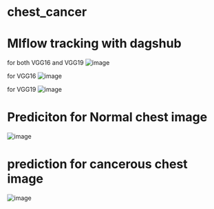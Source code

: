 # chest_cancer




# Mlflow tracking with dagshub
for both VGG16 and VGG19
![image](https://github.com/user-attachments/assets/6f592214-0cbd-4403-a357-9cdbe23df587)

for VGG16
![image](https://github.com/user-attachments/assets/2856919c-c6d3-4dfd-a558-a4af232552c0)

for VGG19
![image](https://github.com/user-attachments/assets/ef9eb57f-73de-4df2-ba61-a08ae14a4182)


# Prediciton for Normal chest image
![image](https://github.com/user-attachments/assets/7cebd030-08a0-4965-90ee-91eecbc91098)

# prediction for cancerous chest image
![image](https://github.com/user-attachments/assets/e845a9bb-8ccc-4b0d-8af4-1ae131ac96d5)
